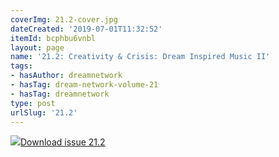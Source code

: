 ```yaml
---
coverImg: 21.2-cover.jpg
dateCreated: '2019-07-01T11:32:52'
itemId: bcphbu6vnbl
layout: page
name: '21.2: Creativity & Crisis: Dream Inspired Music II'
tags:
- hasAuthor: dreamnetwork
- hasTag: dream-network-volume-21
- hasTag: dreamnetwork
type: post
urlSlug: '21.2'
---
```

<img class="card-journal-img" src="../images/21.2-rect.jpg"/><a href="../files/pdfs/Volume_21/21.2_crisis_II.pdf" download="">Download issue 21.2</a>